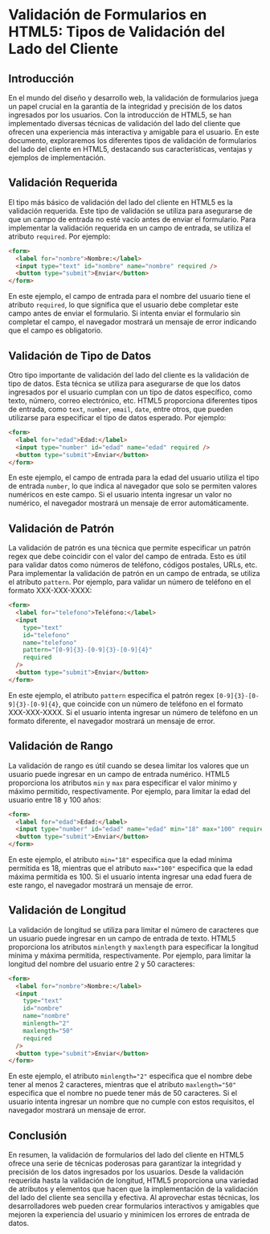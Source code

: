 # Validación de Formularios en HTML5: Tipos de Validación del Lado del Cliente

## Introducción

En el mundo del diseño y desarrollo web, la validación de formularios juega un papel crucial en la garantía de la integridad y precisión de los datos ingresados por los usuarios. Con la introducción de HTML5, se han implementado diversas técnicas de validación del lado del cliente que ofrecen una experiencia más interactiva y amigable para el usuario. En este documento, exploraremos los diferentes tipos de validación de formularios del lado del cliente en HTML5, destacando sus características, ventajas y ejemplos de implementación.

## Validación Requerida

El tipo más básico de validación del lado del cliente en HTML5 es la validación requerida. Este tipo de validación se utiliza para asegurarse de que un campo de entrada no esté vacío antes de enviar el formulario. Para implementar la validación requerida en un campo de entrada, se utiliza el atributo `required`. Por ejemplo:

```html
<form>
  <label for="nombre">Nombre:</label>
  <input type="text" id="nombre" name="nombre" required />
  <button type="submit">Enviar</button>
</form>
```

En este ejemplo, el campo de entrada para el nombre del usuario tiene el atributo `required`, lo que significa que el usuario debe completar este campo antes de enviar el formulario. Si intenta enviar el formulario sin completar el campo, el navegador mostrará un mensaje de error indicando que el campo es obligatorio.

## Validación de Tipo de Datos

Otro tipo importante de validación del lado del cliente es la validación de tipo de datos. Esta técnica se utiliza para asegurarse de que los datos ingresados por el usuario cumplan con un tipo de datos específico, como texto, número, correo electrónico, etc. HTML5 proporciona diferentes tipos de entrada, como `text`, `number`, `email`, `date`, entre otros, que pueden utilizarse para especificar el tipo de datos esperado. Por ejemplo:

```html
<form>
  <label for="edad">Edad:</label>
  <input type="number" id="edad" name="edad" required />
  <button type="submit">Enviar</button>
</form>
```

En este ejemplo, el campo de entrada para la edad del usuario utiliza el tipo de entrada `number`, lo que indica al navegador que solo se permiten valores numéricos en este campo. Si el usuario intenta ingresar un valor no numérico, el navegador mostrará un mensaje de error automáticamente.

## Validación de Patrón

La validación de patrón es una técnica que permite especificar un patrón regex que debe coincidir con el valor del campo de entrada. Esto es útil para validar datos como números de teléfono, códigos postales, URLs, etc. Para implementar la validación de patrón en un campo de entrada, se utiliza el atributo `pattern`. Por ejemplo, para validar un número de teléfono en el formato XXX-XXX-XXXX:

```html
<form>
  <label for="telefono">Teléfono:</label>
  <input
    type="text"
    id="telefono"
    name="telefono"
    pattern="[0-9]{3}-[0-9]{3}-[0-9]{4}"
    required
  />
  <button type="submit">Enviar</button>
</form>
```

En este ejemplo, el atributo `pattern` especifica el patrón regex `[0-9]{3}-[0-9]{3}-[0-9]{4}`, que coincide con un número de teléfono en el formato XXX-XXX-XXXX. Si el usuario intenta ingresar un número de teléfono en un formato diferente, el navegador mostrará un mensaje de error.

## Validación de Rango

La validación de rango es útil cuando se desea limitar los valores que un usuario puede ingresar en un campo de entrada numérico. HTML5 proporciona los atributos `min` y `max` para especificar el valor mínimo y máximo permitido, respectivamente. Por ejemplo, para limitar la edad del usuario entre 18 y 100 años:

```html
<form>
  <label for="edad">Edad:</label>
  <input type="number" id="edad" name="edad" min="18" max="100" required />
  <button type="submit">Enviar</button>
</form>
```

En este ejemplo, el atributo `min="18"` especifica que la edad mínima permitida es 18, mientras que el atributo `max="100"` especifica que la edad máxima permitida es 100. Si el usuario intenta ingresar una edad fuera de este rango, el navegador mostrará un mensaje de error.

## Validación de Longitud

La validación de longitud se utiliza para limitar el número de caracteres que un usuario puede ingresar en un campo de entrada de texto. HTML5 proporciona los atributos `minlength` y `maxlength` para especificar la longitud mínima y máxima permitida, respectivamente. Por ejemplo, para limitar la longitud del nombre del usuario entre 2 y 50 caracteres:

```html
<form>
  <label for="nombre">Nombre:</label>
  <input
    type="text"
    id="nombre"
    name="nombre"
    minlength="2"
    maxlength="50"
    required
  />
  <button type="submit">Enviar</button>
</form>
```

En este ejemplo, el atributo `minlength="2"` especifica que el nombre debe tener al menos 2 caracteres, mientras que el atributo `maxlength="50"` especifica que el nombre no puede tener más de 50 caracteres. Si el usuario intenta ingresar un nombre que no cumple con estos requisitos, el navegador mostrará un mensaje de error.

## Conclusión

En resumen, la validación de formularios del lado del cliente en HTML5 ofrece una serie de técnicas poderosas para garantizar la integridad y precisión de los datos ingresados por los usuarios. Desde la validación requerida hasta la validación de longitud, HTML5 proporciona una variedad de atributos y elementos que hacen que la implementación de la validación del lado del cliente sea sencilla y efectiva. Al aprovechar estas técnicas, los desarrolladores web pueden crear formularios interactivos y amigables que mejoren la experiencia del usuario y minimicen los errores de entrada de datos.

